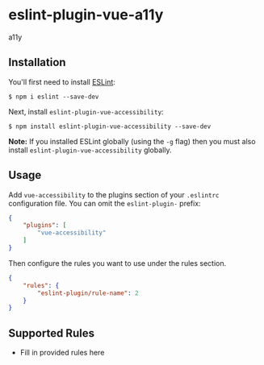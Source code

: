 # eslint-plugin-vue-a11y

a11y

## Installation

You'll first need to install [ESLint](http://eslint.org):

```
$ npm i eslint --save-dev
```

Next, install `eslint-plugin-vue-accessibility`:

```
$ npm install eslint-plugin-vue-accessibility --save-dev
```

**Note:** If you installed ESLint globally (using the `-g` flag) then you must also install `eslint-plugin-vue-accessibility` globally.

## Usage

Add `vue-accessibility` to the plugins section of your `.eslintrc` configuration file. You can omit the `eslint-plugin-` prefix:

```json
{
    "plugins": [
        "vue-accessibility"
    ]
}
```


Then configure the rules you want to use under the rules section.

```json
{
    "rules": {
        "eslint-plugin/rule-name": 2
    }
}
```

## Supported Rules

* Fill in provided rules here





